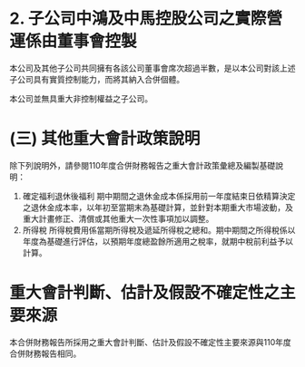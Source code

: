 # 2. 子公司中鴻及中馬控股公司之實際營運係由董事會控製

本公司及其他子公司共同擁有各該公司董事會席次超過半數，是以本公司對該上述子公司具有實質控制能力，而將其納入合併個體。

本公司並無具重大非控制權益之子公司。

# (三) 其他重大會計政策說明

除下列說明外，請參閱110年度合併財務報告之重大會計政策彙總及編製基礎說明：

1. 確定福利退休後福利
期中期間之退休金成本係採用前一年度結束日依精算決定之退休金成本率，以年初至當期末為基礎計算，並針對本期重大市場波動，及重大計畫修正、清償或其他重大一次性事項加以調整。
2. 所得稅
所得稅費用係當期所得稅及遞延所得稅之總和。期中期間之所得稅係以年度為基礎進行評估，以預期年度總盈餘所適用之稅率，就期中稅前利益予以計算。

# 重大會計判斷、估計及假設不確定性之主要來源

本合併財務報告所採用之重大會計判斷、估計及假設不確定性主要來源與110年度合併財務報告相同。